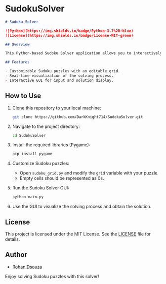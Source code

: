 # SudokuSolver


```markdown
# Sudoku Solver

![Python](https://img.shields.io/badge/Python-3.7%2B-blue)
![License](https://img.shields.io/badge/License-MIT-green)

## Overview

This Python-based Sudoku Solver application allows you to interactively solve Sudoku puzzles using a backtracking algorithm. It provides a simple graphical interface built with Pygame for a user-friendly experience.

## Features

- Customizable Sudoku puzzles with an editable grid.
- Real-time visualization of the solving process.
- Interactive GUI for input and solution display.
   ```
## How to Use

1. Clone this repository to your local machine:

   ```bash
   git clone https://github.com/DarkKnight714/SudokuSolver.git
   ```

2. Navigate to the project directory:

   ```bash
   cd SudokuSolver
   ```

3. Install the required libraries (Pygame):

   ```bash
   pip install pygame
   ```

4. Customize Sudoku puzzles:
   - Open `sudoku_grid.py` and modify the `grid` variable with your puzzle.
   - Empty cells should be represented as 0s.

5. Run the Sudoku Solver GUI:

   ```bash
   python main.py
   ```

6. Use the GUI to visualize the solving process and obtain the solution.


## License

This project is licensed under the MIT License. See the [LICENSE](LICENSE) file for details.

## Author

- [Rohan Dsouza](https://github.com/DarkKnight714)



Enjoy solving Sudoku puzzles with this solver!

